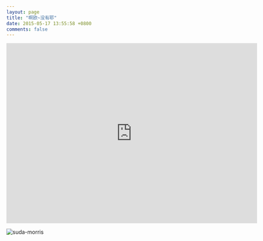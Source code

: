 ```yaml
---
layout: page
title: "啊欧~没有耶"
date: 2015-05-17 13:55:58 +0800
comments: false
---
```

<iframe scrolling='no' frameborder='0' src='http://yibo.iyiyun.com/Home/Distribute/ad404/key/176393' width='654' height='470' style='display:block;'></iframe>

![suda-morris](http://i.imgur.com/Nn7Krru.gif)